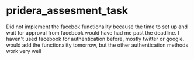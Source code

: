 # pridera_assesment_task

Did not implement the facebok functionality because the time to set up and wait for approval from facebook would have had me past the deadline. I haven't used facebook for authentication before, mostly twitter or google. would add the functionality tomorrow, but the other authentication methods work very well
